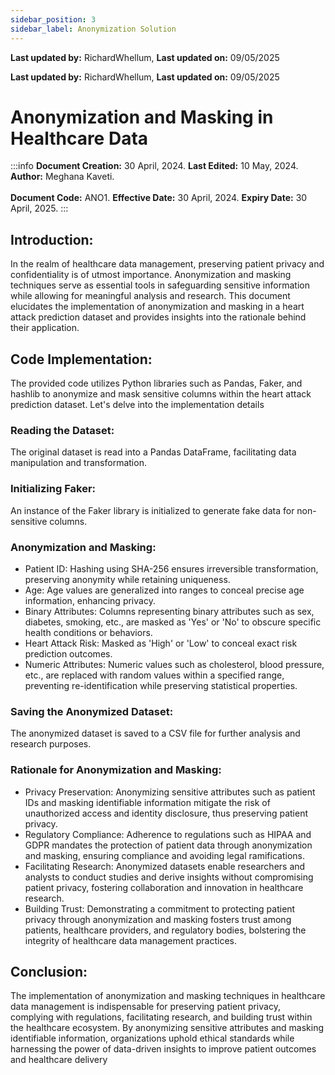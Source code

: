 ```yaml
---
sidebar_position: 3
sidebar_label: Anonymization Solution
---
```


**Last updated by:** RichardWhellum, **Last updated on:** 09/05/2025


**Last updated by:** RichardWhellum, **Last updated on:** 09/05/2025


# Anonymization and Masking in Healthcare Data

:::info
**Document Creation:** 30 April, 2024. **Last Edited:** 10 May, 2024. **Author:** Meghana Kaveti.
<br></br> **Document Code:** ANO1. **Effective Date:** 30 April, 2024. **Expiry Date:** 30 April, 2025.
:::

## Introduction:

In the realm of healthcare data management, preserving patient privacy and confidentiality is
of utmost importance. Anonymization and masking techniques serve as essential tools in
safeguarding sensitive information while allowing for meaningful analysis and research. This
document elucidates the implementation of anonymization and masking in a heart attack
prediction dataset and provides insights into the rationale behind their application.

## Code Implementation:

The provided code utilizes Python libraries such as Pandas, Faker, and hashlib to anonymize
and mask sensitive columns within the heart attack prediction dataset. Let's delve into the implementation details

### Reading the Dataset:

The original dataset is read into a Pandas DataFrame, facilitating data
manipulation and transformation.

### Initializing Faker:

An instance of the Faker library is initialized to generate fake data for non-sensitive columns.

### Anonymization and Masking:

- Patient ID: Hashing using SHA-256 ensures irreversible transformation, preserving
  anonymity while retaining uniqueness.
- Age: Age values are generalized into ranges to conceal precise age information, enhancing
  privacy.
- Binary Attributes: Columns representing binary attributes such as sex, diabetes, smoking,
  etc., are masked as 'Yes' or 'No' to obscure specific health conditions or behaviors.
- Heart Attack Risk: Masked as 'High' or 'Low' to conceal exact risk prediction outcomes.
- Numeric Attributes: Numeric values such as cholesterol, blood pressure, etc., are replaced
  with random values within a specified range, preventing re-identification while preserving
  statistical properties.

### Saving the Anonymized Dataset:

The anonymized dataset is saved to a CSV file for further analysis and research purposes.

### Rationale for Anonymization and Masking:

- Privacy Preservation: Anonymizing sensitive attributes such as patient IDs and masking
  identifiable information mitigate the risk of unauthorized access and identity disclosure, thus
  preserving patient privacy.
- Regulatory Compliance: Adherence to regulations such as HIPAA and GDPR mandates the
  protection of patient data through anonymization and masking, ensuring compliance and
  avoiding legal ramifications.
- Facilitating Research: Anonymized datasets enable researchers and analysts to conduct
  studies and derive insights without compromising patient privacy, fostering collaboration and
  innovation in healthcare research.
- Building Trust: Demonstrating a commitment to protecting patient privacy through
  anonymization and masking fosters trust among patients, healthcare providers, and regulatory
  bodies, bolstering the integrity of healthcare data management practices.

## Conclusion:

The implementation of anonymization and masking techniques in healthcare data
management is indispensable for preserving patient privacy, complying with regulations,
facilitating research, and building trust within the healthcare ecosystem. By anonymizing
sensitive attributes and masking identifiable information, organizations uphold ethical
standards while harnessing the power of data-driven insights to improve patient outcomes and
healthcare delivery
